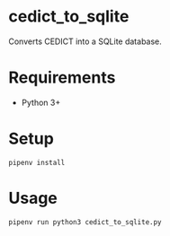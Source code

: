 # cedict\_to\_sqlite
Converts CEDICT into a SQLite database.

# Requirements
* Python 3+

# Setup
`pipenv install`

# Usage
`pipenv run python3 cedict_to_sqlite.py`
